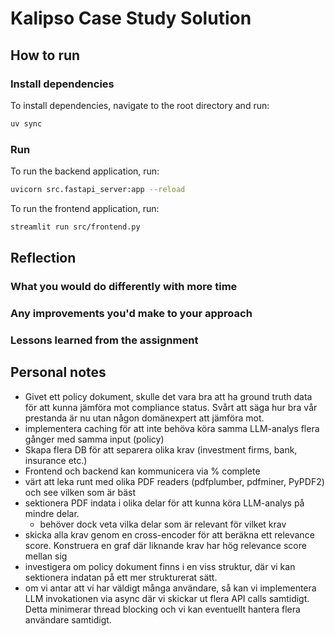 # Kalipso Case Study Solution

## How to run

### Install dependencies

To install dependencies, navigate to the root directory and run:
```bash
uv sync
```

### Run

To run the backend application, run:
```bash
uvicorn src.fastapi_server:app --reload
```

To run the frontend application, run:
```bash
streamlit run src/frontend.py
```


## Reflection


### What you would do differently with more time


### Any improvements you'd make to your approach


### Lessons learned from the assignment


## Personal notes

- Givet ett policy dokument, skulle det vara bra att ha ground truth data för att kunna jämföra mot compliance status. Svårt att säga hur bra vår prestanda är nu utan någon domänexpert att jämföra mot.
- implementera caching för att inte behöva köra samma LLM-analys flera gånger med samma input (policy)
- Skapa flera DB för att separera olika krav (investment firms, bank, insurance etc.)
- Frontend och backend kan kommunicera via % complete
- värt att leka runt med olika PDF readers (pdfplumber, pdfminer, PyPDF2) och see vilken som är bäst
- sektionera PDF indata i olika delar för att kunna köra LLM-analys på mindre delar.
    - behöver dock veta vilka delar som är relevant för vilket krav
- skicka alla krav genom en cross-encoder för att beräkna ett relevance score. Konstruera en graf där liknande krav har hög relevance score mellan sig
- investigera om policy dokument finns i en viss struktur, där vi kan sektionera indatan på ett mer strukturerat sätt.
- om vi antar att vi har väldigt många användare, så kan vi implementera LLM invokationen via async där vi skickar ut flera API calls samtidigt. Detta minimerar thread blocking och vi kan eventuellt hantera flera användare samtidigt.